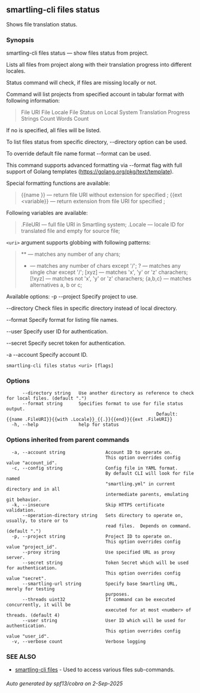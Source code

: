 ## smartling-cli files status

Shows file translation status.

### Synopsis

smartling-cli files status — show files status from project.

Lists all files from project along with their translation progress into
different locales.

Status command will check, if files are missing locally or not.

Command will list projects from specified account in tabular format with
following information:

  > File URI
  > File Locale
  > File Status on Local System
  > Translation Progress
  > Strings Count
  > Words Count

If no <uri> is specified, all files will be listed.

To list files status from specific directory, --directory option can be used.

To override default file name format --format can be used.

This command supports advanced formatting via --format flag with full
support of Golang templates (https://golang.org/pkg/text/template).

Special formatting functions are available:

  > {{name <variable>}} — return file URI without extension for specified
    <variable>;
  > {{ext <variable}} — return extension from file URI for specified <variable>;

Following variables are available:

  > .FileURI — full file URI in Smartling system;
  > .Locale — locale ID for translated file and empty for source file;

`<uri>` argument supports globbing with following patterns:

  > ** — matches any number of any chars;
  > *  — matches any number of chars except '/';
  > ?  — matches any single char except '/';
  > [xyz]   — matches 'x', 'y' or 'z' charachers;
  > [!xyz]  — matches not 'x', 'y' or 'z' charachers;
  > {a,b,c} — matches alternatives a, b or c; 


Available options:
  -p --project <project>
    Specify project to use.

  --directory <directory>
    Check files in specific directory instead of local directory.

  --format <format>
    Specify format for listing file names.

  --user <user>
    Specify user ID for authentication.

  --secret <secret>
    Specify secret token for authentication.

  -a --account <account>
    Specify account ID.


```
smartling-cli files status <uri> [flags]
```

### Options

```
      --directory string   Use another directory as reference to check for local files. (default ".")
      --format string      Specifies format to use for file status output. 
                           								Default: {{name .FileURI}}{{with .Locale}}_{{.}}{{end}}{{ext .FileURI}}
  -h, --help               help for status
```

### Options inherited from parent commands

```
  -a, --account string               Account ID to operate on.
                                     This option overrides config value "account_id".
  -c, --config string                Config file in YAML format.
                                     By default CLI will look for file named
                                     "smartling.yml" in current directory and in all
                                     intermediate parents, emulating git behavior.
  -k, --insecure                     Skip HTTPS certificate validation.
      --operation-directory string   Sets directory to operate on, usually, to store or to
                                     read files.  Depends on command. (default ".")
  -p, --project string               Project ID to operate on.
                                     This option overrides config value "project_id".
      --proxy string                 Use specified URL as proxy server.
      --secret string                Token Secret which will be used for authentication.
                                     This option overrides config value "secret".
      --smartling-url string         Specify base Smartling URL, merely for testing
                                     purposes.
      --threads uint32               If command can be executed concurrently, it will be
                                     executed for at most <number> of threads. (default 4)
      --user string                  User ID which will be used for authentication.
                                     This option overrides config value "user_id".
  -v, --verbose count                Verbose logging
```

### SEE ALSO

* [smartling-cli files](smartling-cli_files.md)	 - Used to access various files sub-commands.

###### Auto generated by spf13/cobra on 2-Sep-2025
